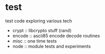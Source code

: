test
====

test code exploring various tech

* crypt :: libcrypto stuff (rand)
* encode :: ascii85 encode decode routines
* misc :: one time tests
* node :: module tests and experiments


